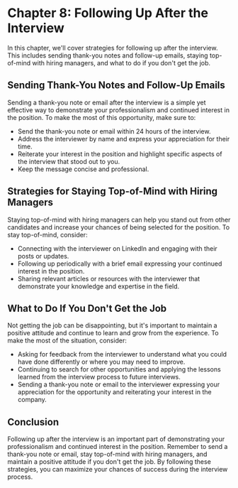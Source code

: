 Chapter 8: Following Up After the Interview
===========================================

In this chapter, we'll cover strategies for following up after the interview. This includes sending thank-you notes and follow-up emails, staying top-of-mind with hiring managers, and what to do if you don't get the job.

Sending Thank-You Notes and Follow-Up Emails
--------------------------------------------

Sending a thank-you note or email after the interview is a simple yet effective way to demonstrate your professionalism and continued interest in the position. To make the most of this opportunity, make sure to:

* Send the thank-you note or email within 24 hours of the interview.
* Address the interviewer by name and express your appreciation for their time.
* Reiterate your interest in the position and highlight specific aspects of the interview that stood out to you.
* Keep the message concise and professional.

Strategies for Staying Top-of-Mind with Hiring Managers
-------------------------------------------------------

Staying top-of-mind with hiring managers can help you stand out from other candidates and increase your chances of being selected for the position. To stay top-of-mind, consider:

* Connecting with the interviewer on LinkedIn and engaging with their posts or updates.
* Following up periodically with a brief email expressing your continued interest in the position.
* Sharing relevant articles or resources with the interviewer that demonstrate your knowledge and expertise in the field.

What to Do If You Don't Get the Job
-----------------------------------

Not getting the job can be disappointing, but it's important to maintain a positive attitude and continue to learn and grow from the experience. To make the most of the situation, consider:

* Asking for feedback from the interviewer to understand what you could have done differently or where you may need to improve.
* Continuing to search for other opportunities and applying the lessons learned from the interview process to future interviews.
* Sending a thank-you note or email to the interviewer expressing your appreciation for the opportunity and reiterating your interest in the company.

Conclusion
----------

Following up after the interview is an important part of demonstrating your professionalism and continued interest in the position. Remember to send a thank-you note or email, stay top-of-mind with hiring managers, and maintain a positive attitude if you don't get the job. By following these strategies, you can maximize your chances of success during the interview process.
